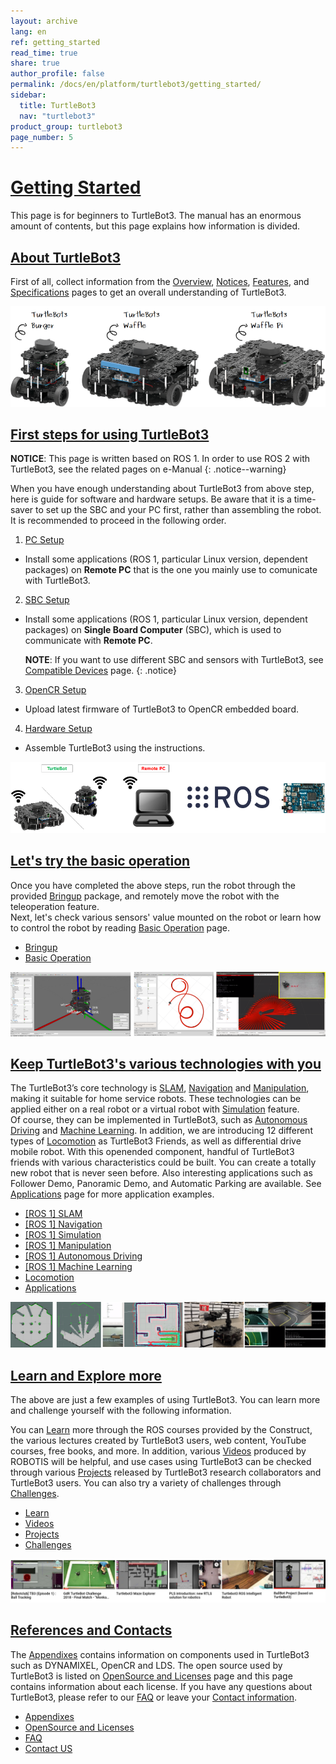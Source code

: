 ```yaml
---
layout: archive
lang: en
ref: getting_started
read_time: true
share: true
author_profile: false
permalink: /docs/en/platform/turtlebot3/getting_started/
sidebar:
  title: TurtleBot3
  nav: "turtlebot3"
product_group: turtlebot3
page_number: 5
---
```


<div style="counter-reset: h1 4"></div>

# [Getting Started](#getting-started)
This page is for beginners to TurtleBot3. The manual has an enormous amount of contents, but this page explains how information is divided.

## [About TurtleBot3](#about-turtlebot3)
First of all, collect information from the [Overview][overview], [Notices][notices], [Features][features], and [Specifications][specifications] pages to get an overall understanding of TurtleBot3.

![](/assets/images/platform/turtlebot3/hardware_setup/turtlebot3_models_800.png)

## [First steps for using TurtleBot3](#first-steps-for-using-turtlebot3)

**NOTICE**: This page is written based on ROS 1. In order to use ROS 2 with TurtleBot3, see the related pages on e-Manual
{: .notice--warning}

When you have enough understanding about TurtleBot3 from above step, here is guide for software and hardware setups. Be aware that it is a time-saver to set up the SBC and your PC first, rather than assembling the robot. It is recommended to proceed in the following order.

1. [PC Setup](/docs/en/platform/turtlebot3/pc_setup/)
  - Install some applications (ROS 1, particular Linux version, dependent packages) on **Remote PC** that is the one you mainly use to comunicate with TurtleBot3.
2. [SBC Setup](/docs/en/platform/turtlebot3/sbc_setup/#sbc-setup)
  - Install some applications (ROS 1, particular Linux version, dependent packages) on **Single Board Computer** (SBC), which is used to communicate with **Remote PC**.
  
    **NOTE**: If you want to use different SBC and sensors with TurtleBot3, see [Compatible Devices][compatible_devices] page. 
    {: .notice}
  
3. [OpenCR Setup](/docs/en/platform/turtlebot3/opencr_setup/#opencr-setup)
  - Upload latest firmware of TurtleBot3 to OpenCR embedded board.
4. [Hardware Setup][hardware_setup] 
  - Assemble TurtleBot3 using the instructions. 

  ![](/assets/images/platform/turtlebot3/setup/setup.png)

## [Let's try the basic operation](#lets-try-the-basic-operation)
Once you have completed the above steps, run the robot through the provided [Bringup][bringup] package, and remotely move the robot with the teleoperation feature.  
Next, let's check various sensors' value mounted on the robot or learn how to control the robot by reading [Basic Operation][basic_operation] page.

- [Bringup][bringup]
- [Basic Operation][basic_operation]

![](/assets/images/platform/turtlebot3/example/operation.png)

## [Keep TurtleBot3's various technologies with you](#keep-turtlebot3s-various-technologies-with-you)
The TurtleBot3’s core technology is [SLAM][slam], [Navigation][navigation] and [Manipulation][manipulation], making it suitable for home service robots. These technologies can be applied either on a real robot or a virtual robot with [Simulation][simulation] feature.  
Of course, they can be implemented in TurtleBot3, such as [Autonomous Driving][autonomous_driving] and [Machine Learning][machine_learning]. In addition, we are introducing 12 different types of [Locomotion][locomotion] as TurtleBot3 Friends, as well as differential drive mobile robot. With this openended component, handful of TurtleBot3 friends with various characteristics could be built. You can create a totally new robot that is never seen before. Also interesting applications such as Follower Demo, Panoramic Demo, and Automatic Parking are available. See [Applications][applications] page for more application examples.

- [[ROS 1] SLAM][slam]
- [[ROS 1] Navigation][navigation]
- [[ROS 1] Simulation][simulation]
- [[ROS 1] Manipulation][manipulation]
- [[ROS 1] Autonomous Driving][autonomous_driving]
- [[ROS 1] Machine Learning][machine_learning]
- [Locomotion][locomotion]
- [Applications][applications]

![](/assets/images/platform/turtlebot3/example/technologies.png)

## [Learn and Explore more](#learn-and-explore-more)
The above are just a few examples of using TurtleBot3. You can learn more and challenge yourself with the following information.

You can [Learn][learn] more through the ROS courses provided by the Construct, the various lectures created by TurtleBot3 users, web content, YouTube courses, free books, and more. In addition, various [Videos][videos] produced by ROBOTIS will be helpful, and use cases using TurtleBot3 can be checked through various [Projects][projects] released by TurtleBot3 research collaborators and TurtleBot3 users. You can also try a variety of challenges through [Challenges][challenges].

- [Learn][learn]
- [Videos][videos]
- [Projects][projects]
- [Challenges][challenges]

![](/assets/images/platform/turtlebot3/example/projects.png)

## [References and Contacts](#references-and-contacts)
The [Appendixes][appendixes] contains information on components used in TurtleBot3 such as DYNAMIXEL, OpenCR and LDS. The open source used by TurtleBot3 is listed on [OpenSource and Licenses][opensource_and_licenses] page and this page contains information about each license. If you have any questions about TurtleBot3, please refer to our [FAQ][faq] or leave your [Contact information][contact_us].

- [Appendixes][appendixes]
- [OpenSource and Licenses][opensource_and_licenses]
- [FAQ][faq]
- [Contact US][contact_us]

[overview]: /docs/en/platform/turtlebot3/overview/
[notices]: /docs/en/platform/turtlebot3/notices/
[features]: /docs/en/platform/turtlebot3/features/
[specifications]: /docs/en/platform/turtlebot3/specifications/

[getting_started]: /docs/en/platform/turtlebot3/getting_started/

[setup]: /docs/en/platform/turtlebot3/setup/
[pc_setup]: /docs/en/platform/turtlebot3/pc_setup/
[sbc_setup]: /docs/en/platform/turtlebot3/sbc_setup/
[opencr_setup]: /docs/en/platform/turtlebot3/opencr_setup/
[hardware_setup]: /docs/en/platform/turtlebot3/hardware_setup/
[compatible_devices]: /docs/en/platform/turtlebot3/compatible_devices/

[bringup]: /docs/en/platform/turtlebot3/bringup/
[basic_operation]: /docs/en/platform/turtlebot3/basic_operation/

[slam]: /docs/en/platform/turtlebot3/slam/
[navigation]: /docs/en/platform/turtlebot3/navigation/
[simulation]: /docs/en/platform/turtlebot3/simulation/
[manipulation]: /docs/en/platform/turtlebot3/manipulation/
[autonomous_driving]: /docs/en/platform/turtlebot3/autonomous_driving/
[machine_learning]: /docs/en/platform/turtlebot3/machine_learning/
[locomotion]: /docs/en/platform/turtlebot3/locomotion/
[applications]: /docs/en/platform/turtlebot3/applications/

[learn]: /docs/en/platform/turtlebot3/learn/
[videos]: /docs/en/platform/turtlebot3/videos/
[projects]: /docs/en/platform/turtlebot3/projects/
[challenges]: /docs/en/platform/turtlebot3/challenges/

[appendixes]: /docs/en/platform/turtlebot3/appendixes/
[opensource_and_licenses]: /docs/en/platform/turtlebot3/opensource/
[faq]: /docs/en/platform/turtlebot3/faq/
[contact_us]: /docs/en/platform/turtlebot3/contact_us/
